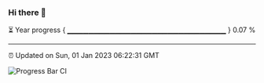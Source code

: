 ### Hi there 👋

⏳ Year progress { ▁▁▁▁▁▁▁▁▁▁▁▁▁▁▁▁▁▁▁▁▁▁▁▁▁▁▁▁▁▁ } 0.07 %

---

⏰ Updated on Sun, 01 Jan 2023 06:22:31 GMT

![Progress Bar CI](https://github.com/ZhaoGui/ZhaoGui/workflows/Progress%20Bar%20CI/badge.svg)
